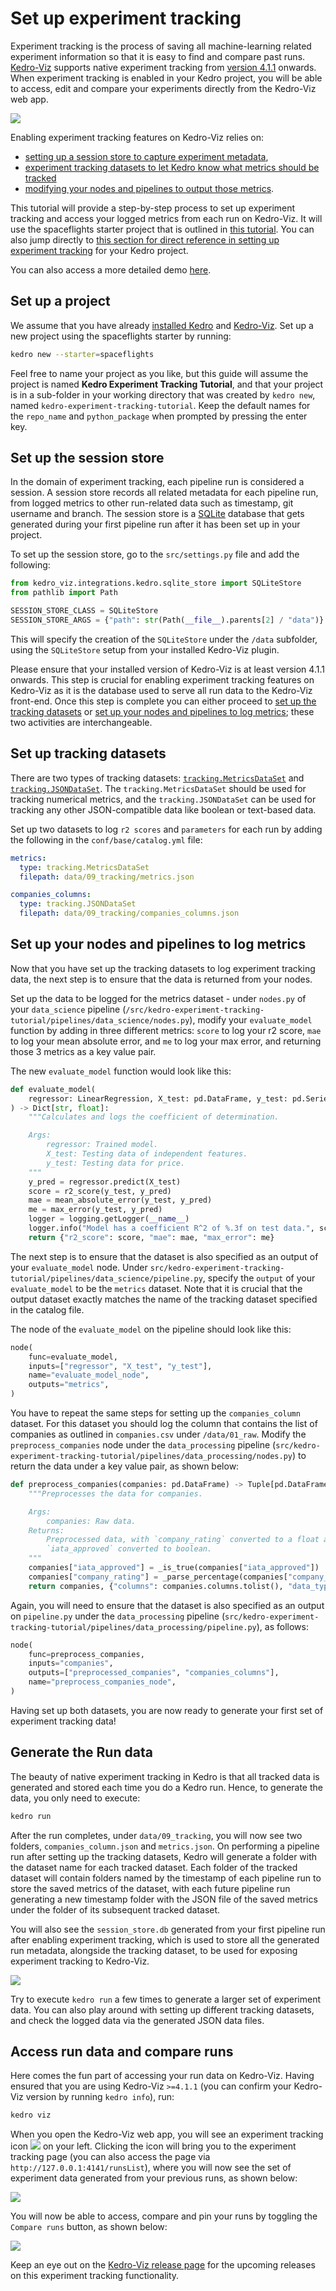 # Set up experiment tracking

Experiment tracking is the process of saving all machine-learning related experiment information so that it is easy to find and compare past runs. [Kedro-Viz](https://github.com/kedro-org/kedro-viz) supports native experiment tracking from [version 4.1.1](https://github.com/kedro-org/kedro-viz/releases/tag/v4.1.1) onwards. When experiment tracking is enabled in your Kedro project, you will be able to access, edit and compare your experiments directly from the Kedro-Viz web app.

![](../meta/images/experiment-tracking_demo_small.gif)

Enabling experiment tracking features on Kedro-Viz relies on:
* [setting up a session store to capture experiment metadata](#set-up-session-store),
* [experiment tracking datasets to let Kedro know what metrics should be tracked](#set-up-tracking-datasets)
* [modifying your nodes and pipelines to output those metrics](#setting-up-your-nodes-and-pipelines-to-log-metrics).

This tutorial will provide a step-by-step process to set up experiment tracking and access your logged metrics from each run on Kedro-Viz. It will use the spaceflights starter project that is outlined in [this tutorial](../tutorial/spaceflights_tutorial.md). You can also jump directly to [this section for direct reference in setting up experiment tracking](../logging/experiment_tracking.md) for your Kedro project.

You can also access a more detailed demo [here](https://kedro-viz-live-demo.hfa4c8ufrmn4u.eu-west-2.cs.amazonlightsail.com/).

## Set up a project

We assume that you have already [installed Kedro](../get_started/install.md) and [Kedro-Viz](../tutorial/visualise_pipeline.md). Set up a new project using the spaceflights starter by running:

```bash
kedro new --starter=spaceflights
```

Feel free to name your project as you like, but this guide will assume the project is named **Kedro Experiment Tracking Tutorial**, and that your project is in a sub-folder in your working directory that was created by `kedro new`, named `kedro-experiment-tracking-tutorial`. Keep the default names for the `repo_name` and `python_package` when prompted by pressing the enter key.

## Set up the session store

In the domain of experiment tracking, each pipeline run is considered a session. A session store records all related metadata for each pipeline run, from logged metrics to other run-related data such as timestamp, git username and branch. The session store is a [SQLite](https://www.sqlite.org/index.html) database that gets generated during your first pipeline run after it has been set up in your project.

To set up the session store, go to the `src/settings.py` file and add the following:

```python
from kedro_viz.integrations.kedro.sqlite_store import SQLiteStore
from pathlib import Path

SESSION_STORE_CLASS = SQLiteStore
SESSION_STORE_ARGS = {"path": str(Path(__file__).parents[2] / "data")}
```

This will specify the creation of the `SQLiteStore` under the `/data` subfolder, using the `SQLiteStore` setup from your installed Kedro-Viz plugin.

Please ensure that your installed version of Kedro-Viz is at least version 4.1.1 onwards. This step is crucial for enabling experiment tracking features on Kedro-Viz as it is the database used to serve all run data to the Kedro-Viz front-end. Once this step is complete you can either proceed to [set up the tracking datasets](#set-up-tracking-datasets) or [set up your nodes and pipelines to log metrics](#set-up-your-nodes-and-pipelines-to-log-metrics); these two activities are interchangeable.

## Set up tracking datasets

There are two types of tracking datasets: [`tracking.MetricsDataSet`](/kedro.extras.datasets.tracking.MetricsDataSet) and [`tracking.JSONDataSet`](/kedro.extras.datasets.tracking.JSONDataSet). The `tracking.MetricsDataSet` should be used for tracking numerical metrics, and the `tracking.JSONDataSet` can be used for tracking any other JSON-compatible data like boolean or text-based data.

Set up two datasets to log `r2 scores` and `parameters` for each run by adding the following in the `conf/base/catalog.yml` file:

```yaml
metrics:
  type: tracking.MetricsDataSet
  filepath: data/09_tracking/metrics.json

companies_columns:
  type: tracking.JSONDataSet
  filepath: data/09_tracking/companies_columns.json
```

## Set up your nodes and pipelines to log metrics

Now that you have set up the tracking datasets to log experiment tracking data, the next step is to ensure that the data is returned from your nodes.

Set up the data to be logged for the metrics dataset - under `nodes.py` of your `data_science` pipeline (`/src/kedro-experiment-tracking-tutorial/pipelines/data_science/nodes.py`), modify your `evaluate_model` function by adding in three different metrics: `score` to log your r2 score, `mae` to log your mean absolute error, and `me` to log your max error, and returning those 3 metrics as a key value pair.

The new `evaluate_model` function would look like this:

```python
def evaluate_model(
    regressor: LinearRegression, X_test: pd.DataFrame, y_test: pd.Series
) -> Dict[str, float]:
    """Calculates and logs the coefficient of determination.

    Args:
        regressor: Trained model.
        X_test: Testing data of independent features.
        y_test: Testing data for price.
    """
    y_pred = regressor.predict(X_test)
    score = r2_score(y_test, y_pred)
    mae = mean_absolute_error(y_test, y_pred)
    me = max_error(y_test, y_pred)
    logger = logging.getLogger(__name__)
    logger.info("Model has a coefficient R^2 of %.3f on test data.", score)
    return {"r2_score": score, "mae": mae, "max_error": me}
```

The next step is to ensure that the dataset is also specified as an output of your `evaluate_model` node. Under `src/kedro-experiment-tracking-tutorial/pipelines/data_science/pipeline.py`, specify the `output` of your `evaluate_model` to be the `metrics` dataset. Note that it is crucial that the output dataset exactly matches the name of the tracking dataset specified in the catalog file.

The node of the `evaluate_model` on the pipeline should look like this:

```python
node(
    func=evaluate_model,
    inputs=["regressor", "X_test", "y_test"],
    name="evaluate_model_node",
    outputs="metrics",
)
```

You have to repeat the same steps for setting up the `companies_column` dataset. For this dataset you should log the column that contains the list of companies as outlined in `companies.csv` under `/data/01_raw`. Modify the `preprocess_companies` node under the `data_processing` pipeline (`src/kedro-experiment-tracking-tutorial/pipelines/data_processing/nodes.py`) to return the data under a key value pair, as shown below:

```python
def preprocess_companies(companies: pd.DataFrame) -> Tuple[pd.DataFrame, Dict]:
    """Preprocesses the data for companies.

    Args:
        companies: Raw data.
    Returns:
        Preprocessed data, with `company_rating` converted to a float and
        `iata_approved` converted to boolean.
    """
    companies["iata_approved"] = _is_true(companies["iata_approved"])
    companies["company_rating"] = _parse_percentage(companies["company_rating"])
    return companies, {"columns": companies.columns.tolist(), "data_type": "companies"}
```

Again, you will need to ensure that the dataset is also specified as an output on `pipeline.py` under the `data_processing` pipeline (`src/kedro-experiment-tracking-tutorial/pipelines/data_processing/pipeline.py`), as follows:

```python
node(
    func=preprocess_companies,
    inputs="companies",
    outputs=["preprocessed_companies", "companies_columns"],
    name="preprocess_companies_node",
)
```

Having set up both datasets, you are now ready to generate your first set of experiment tracking data!

## Generate the Run data

The beauty of native experiment tracking in Kedro is that all tracked data is generated and stored each time you do a Kedro run. Hence, to generate the data, you only need to execute:

```bash
kedro run
```

After the run completes, under `data/09_tracking`, you will now see two folders, `companies_column.json` and `metrics.json`. On performing a pipeline run after setting up the tracking datasets, Kedro will generate a folder with the dataset name for each tracked dataset. Each folder of the tracked dataset will contain folders named by the timestamp of each pipeline run to store the saved metrics of the dataset, with each future pipeline run generating a new timestamp folder with the JSON file of the saved metrics under the folder of its subsequent tracked dataset.

You will also see the `session_store.db` generated from your first pipeline run after enabling experiment tracking, which is used to store all the generated run metadata, alongside the tracking dataset, to be used for exposing experiment tracking to Kedro-Viz.

![](../meta/images/experiment-tracking_folder.png)

Try to execute `kedro run` a few times to generate a larger set of experiment data. You can also play around with setting up different tracking datasets, and check the logged data via the generated JSON data files.

## Access run data and compare runs

Here comes the fun part of accessing your run data on Kedro-Viz. Having ensured that you are using Kedro-Viz `>=4.1.1` (you can confirm your Kedro-Viz version by running `kedro info`), run:

```bash
kedro viz
```

When you open the Kedro-Viz web app, you will see an experiment tracking icon ![](../meta/images/experiment-tracking-icon.png) on your left. Clicking the icon will bring you to the experiment tracking page (you can also access the page via `http://127.0.0.1:4141/runsList`), where you will now see the set of experiment data generated from your previous runs, as shown below:

![](../meta/images/experiment-tracking_runsList.png)

You will now be able to access, compare and pin your runs by toggling the `Compare runs` button, as shown below:

![](../meta/images/experiment-tracking_demo.gif)

Keep an eye out on the [Kedro-Viz release page](https://github.com/kedro-org/kedro-viz/releases) for the upcoming releases on this experiment tracking functionality.
